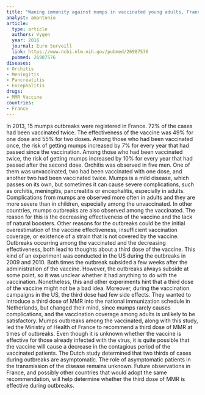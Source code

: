 ```yaml
---
title: "Waning immunity against mumps in vaccinated young adults, France 2013"
analyst: amantonio
article:
  type: article
  authors: Vygen
  year: 2016
  journal: Euro Surveill
  link: https://www.ncbi.nlm.nih.gov/pubmed/26987576
  pubmed: 26987576
diseases:
- Orchitis
- Meningitis
- Pancreatitis
- Encephalitis
drugs:
- MMR Vaccine
countries:
- France
---
```


In 2013, 15 mumps outbreaks were registered in France. 72% of the cases had been vaccinated twice. The effectiveness of the vaccine was 49% for one dose and 55% for two doses.
Among those who had been vaccinated once, the risk of getting mumps increased by 7% for every year that had passed since the vaccination.
Among those who had been vaccinated twice, the risk of getting mumps increased by 10% for every year that had passed after the second dose.
Orchitis was observed in five men. One of them was unvaccinated, two had been vaccinated with one dose, and another two had been vaccinated twice.
Mumps is a mild disease, which passes on its own, but sometimes it can cause severe complications, such as orchitis, meningitis, pancreatitis or encephalitis, especially in adults. Complications from mumps are observed more often in adults and they are more severe than in children, especially among the unvaccinated.
In other countries, mumps outbreaks are also observed among the vaccinated. The reason for this is the decreasing effectiveness of the vaccine and the lack of natural boosters. Other reasons for the outbreaks could be the initial overestimation of the vaccine effectiveness, insufficient vaccination coverage, or existence of a strain that is not covered by the vaccine.
Outbreaks occurring among the vaccinated and the decreasing effectiveness, both lead to thoughts about a third dose of the vaccine. This kind of an experiment was conducted in the US during the outbreaks in 2009 and 2010. Both times the outbreak subsided a few weeks after the administration of the vaccine. However, the outbreaks always subside at some point, so it was unclear whether it had anything to do with the vaccination. Nonetheless, this and other experiments hint that a third dose of the vaccine might not be a bad idea. Moreover, during the vaccination campaigns in the US, the third dose had few side effects.
They wanted to introduce a third dose of MMR into the national immunization schedule in Netherlands, but changed their mind, since mumps rarely causes complications, and the vaccination coverage among adults is unlikely to be satisfactory.
Mumps outbreaks among the vaccinated, along with this study, led the Ministry of Health of France to recommend a third dose of MMR at times of outbreaks. Even though it is unknown whether the vaccine is effective for those already infected with the virus, it is quite possible that the vaccine will cause a decrease in the contagious period of the vaccinated patients.
The Dutch study determined that two thirds of cases during outbreaks are asymptomatic. The role of asymptomatic patients in the transmission of the disease remains unknown.
Future observations in France, and possibly other countries that would adopt the same recommendation, will help determine whether the third dose of MMR is effective during outbreaks.
